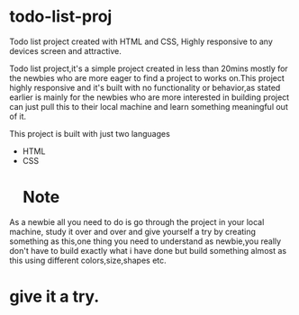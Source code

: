 # todo-list-proj
Todo list project created with HTML and CSS, Highly responsive to any devices screen and attractive.

Todo list project,it's a simple project created in less than 20mins mostly for the newbies who are more eager to find a project to works on.This project highly responsive and it's built with no functionality or behavior,as stated earlier is mainly for the newbies who are more interested in building project can just pull this to their local machine and learn something meaningful out of it.

This project is built with just two languages 
- HTML
- CSS
  # Note
As a newbie all you need to do is go through the project in your local machine, study it over and over and give yourself a try by creating something as this,one thing you need to understand as newbie,you really don't have to build exactly what i have done but build something almost as this using different colors,size,shapes etc.
# give it a try.
